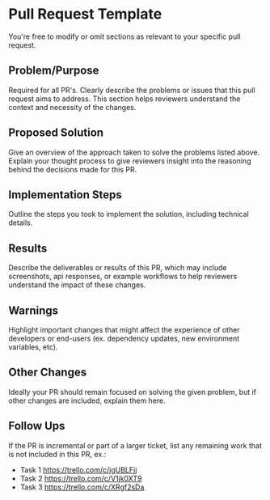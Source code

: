 # Pull Request Template

You're free to modify or omit sections as relevant to your specific pull request.

## Problem/Purpose

Required for all PR's. Clearly describe the problems or issues that this pull request aims to address. This section helps reviewers understand the context and necessity of the changes.

## Proposed Solution

Give an overview of the approach taken to solve the problems listed above. Explain your thought process to give reviewers insight into the reasoning behind the decisions made for this PR.

## Implementation Steps

Outline the steps you took to implement the solution, including technical details.

## Results

Describe the deliverables or results of this PR, which may include screenshots, api responses, or example workflows to help reviewers understand the impact of these changes.

## Warnings

Highlight important changes that might affect the experience of other developers or end-users (ex. dependency updates, new environment variables, etc).

## Other Changes

Ideally your PR should remain focused on solving the given problem, but if other changes are included, explain them here.

## Follow Ups

If the PR is incremental or part of a larger ticket, list any remaining work that is not included in this PR, ex.:

- Task 1 https://trello.com/c/jgUBLFjj
- Task 2 https://trello.com/c/V1jk0XT9
- Task 3 https://trello.com/c/XRgf2sDa
